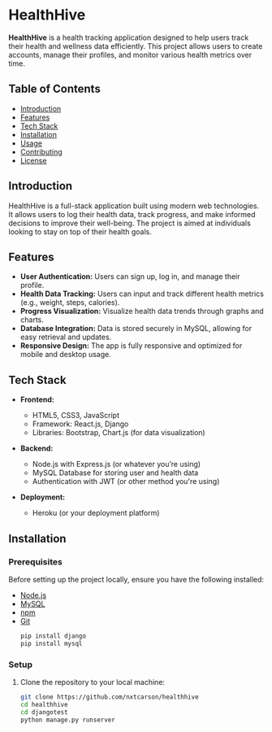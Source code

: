 # HealthHive

**HealthHive** is a health tracking application designed to help users track their health and wellness data efficiently. This project allows users to create accounts, manage their profiles, and monitor various health metrics over time.

## Table of Contents
- [Introduction](#introduction)
- [Features](#features)
- [Tech Stack](#tech-stack)
- [Installation](#installation)
- [Usage](#usage)
- [Contributing](#contributing)
- [License](#license)

## Introduction

HealthHive is a full-stack application built using modern web technologies. It allows users to log their health data, track progress, and make informed decisions to improve their well-being. The project is aimed at individuals looking to stay on top of their health goals.

## Features

- **User Authentication:** Users can sign up, log in, and manage their profile.
- **Health Data Tracking:** Users can input and track different health metrics (e.g., weight, steps, calories).
- **Progress Visualization:** Visualize health data trends through graphs and charts.
- **Database Integration:** Data is stored securely in MySQL, allowing for easy retrieval and updates.
- **Responsive Design:** The app is fully responsive and optimized for mobile and desktop usage.

## Tech Stack

- **Frontend:**
  - HTML5, CSS3, JavaScript
  - Framework: React.js, Django
  - Libraries: Bootstrap, Chart.js (for data visualization)
  
- **Backend:**
  - Node.js with Express.js (or whatever you’re using)
  - MySQL Database for storing user and health data
  - Authentication with JWT (or other method you're using)
  
- **Deployment:**
  - Heroku (or your deployment platform)
  
## Installation

### Prerequisites

Before setting up the project locally, ensure you have the following installed:

- [Node.js](https://nodejs.org/)
- [MySQL](https://www.mysql.com/)
- [npm](https://www.npmjs.com/)
- [Git](https://git-scm.com/)
  ```bash
  pip install django
  pip install mysql

### Setup

1. Clone the repository to your local machine:
   ```bash
   git clone https://github.com/nxtcarson/healthhive
   cd healthhive
   cd djangotest
   python manage.py runserver
